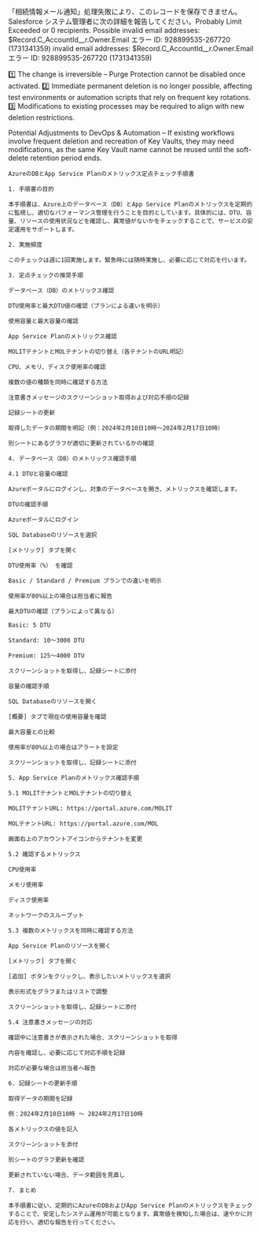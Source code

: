 「相続情報メール通知」処理失敗により、このレコードを保存できません。Salesforce システム管理者に次の詳細を報告してください。Probably Limit Exceeded or 0 recipients. Possible invalid email addresses: $Record.C_AccountId__r.Owner.Email エラー ID: 928899535-267720 (1731341359) invalid email addresses: $Record.C_AccountId__r.Owner.Email エラー ID: 928899535-267720 (1731341359)


1️⃣ The change is irreversible – Purge Protection cannot be disabled once activated.
2️⃣ Immediate permanent deletion is no longer possible, affecting test environments or automation scripts that rely on frequent key rotations.
3️⃣ Modifications to existing processes may be required to align with new deletion restrictions.

Potential Adjustments to DevOps & Automation – If existing workflows involve frequent deletion and recreation of Key Vaults, they may need modifications, as the same Key Vault name cannot be reused until the soft-delete retention period ends.

```
AzureのDBとApp Service Planのメトリックス定点チェック手順書

1. 手順書の目的

本手順書は、Azure上のデータベース（DB）とApp Service Planのメトリックスを定期的に監視し、適切なパフォーマンス管理を行うことを目的としています。具体的には、DTU、容量、リソースの使用状況などを確認し、異常値がないかをチェックすることで、サービスの安定運用をサポートします。

2. 実施頻度

このチェックは週に1回実施します。緊急時には随時実施し、必要に応じて対応を行います。

3. 定点チェックの推奨手順

データベース（DB）のメトリックス確認

DTU使用率と最大DTU値の確認（プランによる違いを明示）

使用容量と最大容量の確認

App Service Planのメトリックス確認

MOLITテナントとMOLテナントの切り替え（各テナントのURL明記）

CPU、メモリ、ディスク使用率の確認

複数の値の種類を同時に確認する方法

注意書きメッセージのスクリーンショット取得および対応手順の記録

記録シートの更新

取得したデータの期間を明記（例：2024年2月10日10時〜2024年2月17日10時）

別シートにあるグラフが適切に更新されているかの確認

4. データベース（DB）のメトリックス確認手順

4.1 DTUと容量の確認

Azureポータルにログインし、対象のデータベースを開き、メトリックスを確認します。

DTUの確認手順

Azureポータルにログイン

SQL Databaseのリソースを選択

[メトリック] タブを開く

DTU使用率（%） を確認

Basic / Standard / Premium プランでの違いを明示

使用率が80%以上の場合は担当者に報告

最大DTUの確認（プランによって異なる）

Basic: 5 DTU

Standard: 10〜3000 DTU

Premium: 125〜4000 DTU

スクリーンショットを取得し、記録シートに添付

容量の確認手順

SQL Databaseのリソースを開く

[概要] タブで現在の使用容量を確認

最大容量との比較

使用率が80%以上の場合はアラートを設定

スクリーンショットを取得し、記録シートに添付

5. App Service Planのメトリックス確認手順

5.1 MOLITテナントとMOLテナントの切り替え

MOLITテナントURL: https://portal.azure.com/MOLIT

MOLテナントURL: https://portal.azure.com/MOL

画面右上のアカウントアイコンからテナントを変更

5.2 確認するメトリックス

CPU使用率

メモリ使用率

ディスク使用率

ネットワークのスループット

5.3 複数のメトリックスを同時に確認する方法

App Service Planのリソースを開く

[メトリック] タブを開く

[追加] ボタンをクリックし、表示したいメトリックスを選択

表示形式をグラフまたはリストで調整

スクリーンショットを取得し、記録シートに添付

5.4 注意書きメッセージの対応

確認中に注意書きが表示された場合、スクリーンショットを取得

内容を確認し、必要に応じて対応手順を記録

対応が必要な場合は担当者へ報告

6. 記録シートの更新手順

取得データの期間を記録

例：2024年2月10日10時 〜 2024年2月17日10時

各メトリックスの値を記入

スクリーンショットを添付

別シートのグラフ更新を確認

更新されていない場合、データ範囲を見直し

7. まとめ

本手順書に従い、定期的にAzureのDBおよびApp Service Planのメトリックスをチェックすることで、安定したシステム運用が可能となります。異常値を検知した場合は、速やかに対応を行い、適切な報告を行ってください。
```
